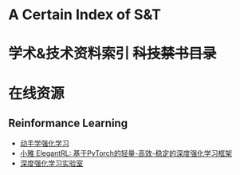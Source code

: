 # A Certain Index of S&T
# 学术&技术资料索引 ~~科技禁书目录~~


# 在线资源
## Reinformance Learning
* [动手学强化学习](https://hrl.boyuai.com/chapter/intro)
* [小雅 ElegantRL: 基于PyTorch的轻量-高效-稳定的深度强化学习框架](https://www.deeprlhub.com/d/419-elegantrl-pytorch)
* [深度强化学习实验室](https://www.deeprlhub.com/)
